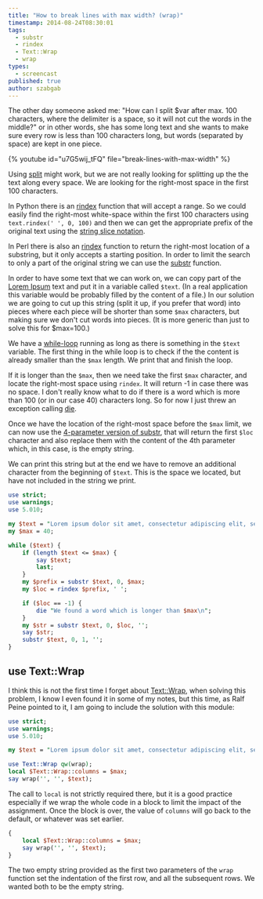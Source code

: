```yaml
---
title: "How to break lines with max width? (wrap)"
timestamp: 2014-08-24T08:30:01
tags:
  - substr
  - rindex
  - Text::Wrap
  - wrap
types:
  - screencast
published: true
author: szabgab
---
```



The other day someone asked me:
"How can I split $var after max. 100 characters, where the delimiter is a space, so it will not cut the words in the middle?"
or in other words, she has some long text and she wants to make sure every row is less than 100 characters long, but words
(separated by space) are kept in one piece.


{% youtube id="u7G5wij_tFQ" file="break-lines-with-max-width" %}

Using [split](/perl-split) might work, but we are not really looking for
splitting up the the text along every space. We are looking for the right-most space in the first 100 characters.

In Python there is an [rindex](https://code-maven.com/slides/python-programming/rindex-in-string-range) function that will
accept a range. So we could easily find the right-most white-space within the first 100 characters using `text.rindex(' ', 0, 100)`
and then we can get the appropriate prefix of the original text using the [string slice notation](https://code-maven.com/slides/python-programming/string-slice).

In Perl there is also an [rindex](/string-functions-length-lc-uc-index-substr) function to return the right-most location
of a substring, but it only accepts a starting position. In order to limit the search to only a part of the original string we can use
the [substr](/string-functions-length-lc-uc-index-substr) function.

In order to have some text that we can work on, we can copy part of the [Lorem Ipsum](http://www.lipsum.com/) text and put it in a variable called
`$text`. (In a real application this variable would be probably filled by the content of a file.)
In our solution we are going to cut up this string (split it up, if you prefer that word) into pieces where each piece will be shorter than some
`$max` characters, but making sure we don't cut words into pieces. (It is more generic than just to solve this for $max=100.)

We have a [while-loop](/while-loop) running as long as there is something in the `$text` variable.
The first thing in the while loop is to check if the the content is already smaller than the `$max` length. We print that and finish the loop.

If it is longer than the `$max`, then we need take the first `$max` character, and locate the right-most space using `rindex`.
It will return -1 in case there was no space. I don't really know what to do if there is a word which is more than 100 (or in our case 40) characters long.
So for now I just threw an exception calling [die](/die).

Once we have the location of the right-most space before the `$max` limit, we can now use the [4-parameter version of substr](/lvalue-substr),
that will return the first `$loc` character and also replace them with the content of the 4th parameter which, in this case, is the empty string.

We can print this string but at the end we have to remove an additional character from the beginning of `$text`. This is the space we located, but have not
included in the string we print.

```perl
use strict;
use warnings;
use 5.010;

my $text = "Lorem ipsum dolor sit amet, consectetur adipiscing elit, sed do eiusmod tempor incididunt ut labore et dolore magna aliqua. Ut enim ad minim veniam, quis nostrud exercitation ullamco laboris nisi ut aliquip ex ea commodo consequat. Duis aute irure dolor in reprehenderit in voluptate velit esse cillum dolore eu fugiat nulla pariatur. Excepteur sint occaecat cupidatat non proident, sunt in culpa qui officia deserunt mollit anim id est laborum.";
my $max = 40;

while ($text) {
    if (length $text <= $max) {
        say $text;
        last;
    }
    my $prefix = substr $text, 0, $max;
    my $loc = rindex $prefix, ' ';

    if ($loc == -1) {
        die "We found a word which is longer than $max\n";
    }
    my $str = substr $text, 0, $loc, '';
    say $str;
    substr $text, 0, 1, '';
}
```

## use Text::Wrap

I think this is not the first time I forget about [Text::Wrap](https://metacpan.org/pod/Text::Wrap), when solving this problem,
I know I even found it in some of my notes, but this time, as Ralf Peine pointed to it, I am going to include the solution with this module:

```perl
use strict;
use warnings;
use 5.010;

my $text = "Lorem ipsum dolor sit amet, consectetur adipiscing elit, sed do eiusmod tempor incididunt ut labore et dolore magna aliqua. Ut enim ad minim veniam, quis nostrud exercitation ullamco laboris nisi ut aliquip ex ea commodo consequat. Duis aute irure dolor in reprehenderit in voluptate velit esse cillum dolore eu fugiat nulla pariatur. Excepteur sint occaecat cupidatat non proident, sunt in culpa qui officia deserunt mollit anim id est laborum.";

use Text::Wrap qw(wrap);
local $Text::Wrap::columns = $max;
say wrap('', '', $text);
```

The call to `local` is not strictly required there, but it is a good practice especially if we wrap the whole code in a block to limit the impact of the assignment.
Once the block is over, the value of `columns` will go back to the default, or whatever was set earlier.

```perl
{
    local $Text::Wrap::columns = $max;
    say wrap('', '', $text);
}
```

The two empty string provided as the first two parameters of the `wrap` function set the indentation of the first row, and all the subsequent
rows. We wanted both to be the empty string.


